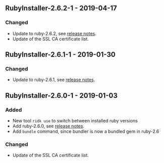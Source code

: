 ## RubyInstaller-2.6.2-1 - 2019-04-17

### Changed
- Update to ruby-2.6.2, see [release notes](https://www.ruby-lang.org/en/news/2019/03/13/ruby-2-6-2-released/).
- Update of the SSL CA certificate list.


## RubyInstaller-2.6.1-1 - 2019-01-30

### Changed
- Update to ruby-2.6.1, see [release notes](https://www.ruby-lang.org/en/news/2019/01/30/ruby-2-6-1-released/).


## RubyInstaller-2.6.0-1 - 2019-01-03

### Added
- New tool `ridk use` to switch between installed ruby versions
- Add ruby-2.6.0, see [release notes](https://www.ruby-lang.org/en/news/2018/12/25/ruby-2-6-0-released/).
- Add `bundle` command, since bundler is now a bundled gem in ruby-2.6


### Changed
- Update of the SSL CA certificate list.
